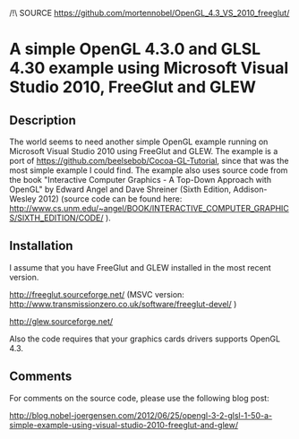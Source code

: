 /!\ SOURCE
https://github.com/mortennobel/OpenGL_4.3_VS_2010_freeglut/

A simple OpenGL 4.3.0 and GLSL 4.30 example using Microsoft Visual Studio 2010, FreeGlut and GLEW
====================================

## Description

The world seems to need another simple OpenGL example running on Microsoft Visual Studio 2010 using FreeGlut and GLEW. 
The example is a port of https://github.com/beelsebob/Cocoa-GL-Tutorial, since that was the most simple example I could find. 
The example also uses source code from the book "Interactive Computer Graphics - A Top-Down Approach with OpenGL" by Edward Angel and Dave Shreiner (Sixth Edition, Addison-Wesley 2012) (source code can be found here: http://www.cs.unm.edu/~angel/BOOK/INTERACTIVE_COMPUTER_GRAPHICS/SIXTH_EDITION/CODE/ ).



## Installation

I assume that you have FreeGlut and GLEW installed in the most recent version.

http://freeglut.sourceforge.net/ (MSVC version: http://www.transmissionzero.co.uk/software/freeglut-devel/ )

http://glew.sourceforge.net/

Also the code requires that your graphics cards drivers supports OpenGL 4.3.

## Comments

For comments on the source code, please use the following blog post:

http://blog.nobel-joergensen.com/2012/06/25/opengl-3-2-glsl-1-50-a-simple-example-using-visual-studio-2010-freeglut-and-glew/